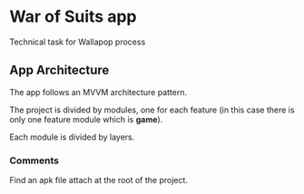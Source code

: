 # War of Suits app
Technical task for Wallapop process

## App Architecture

The app follows an MVVM architecture pattern.

The project is divided by modules, one for each feature (in this case there is only one feature module which is **game**).

Each module is divided by layers.

### Comments

Find an apk file attach at the root of the project.
